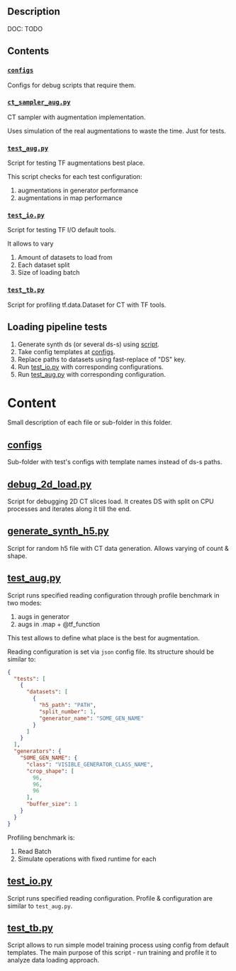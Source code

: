 ## Description

DOC: TODO

## Contents

### [`configs`](configs)

Configs for debug scripts that require them.

### [`ct_sampler_aug.py`](ct_sampler_aug.py)

CT sampler with augmentation implementation.

Uses simulation of the real augmentations to waste the time. Just for tests.

### [`test_aug.py`](test_aug.py)

Script for testing TF augmentations best place.

This script checks for each test configuration:
1) augmentations in generator performance
2) augmentations in map performance

### [`test_io.py`](test_io.py)

Script for testing TF I/O default tools.

It allows to vary
1) Amount of datasets to load from
1) Each dataset split
2) Size of loading batch

### [`test_tb.py`](test_tb.py)

Script for profiling tf.data.Dataset for CT with TF tools.

## Loading pipeline tests

1. Generate synth ds (or several ds-s) using [script](generate_synth_h5.py).
2. Take config templates at [configs](configs).
3. Replace paths to datasets using fast-replace of "DS" key.
4. Run [test_io.py](test_io.py) with corresponding configurations.
5. Run [test_aug.py](test_aug.py) with corresponding configuration.

# Content

Small description of each file or sub-folder in this folder.

## [configs](configs)

Sub-folder with test's configs with template names instead of ds-s paths.

## [debug_2d_load.py](debug_2d_load.py)

Script for debugging 2D CT slices load. It creates DS with split on CPU processes
and iterates along it till the end.

## [generate_synth_h5.py](generate_synth_h5.py)

Script for random h5 file with CT data generation. Allows varying of count & shape.

## [test_aug.py](test_aug.py)

Script runs specified reading configuration through profile benchmark in two modes:
  1. augs in generator
  2. augs in .map + @tf_function

This test allows to define what place is the best for augmentation.

Reading configuration is set via `json` config file. Its structure should be similar to:

```json
{
  "tests": [
    {
      "datasets": [
        {
          "h5_path": "PATH",
          "split_number": 1,
          "generator_name": "SOME_GEN_NAME"
        }
      ]
    }
  ],
  "generators": {
    "SOME_GEN_NAME": {
      "class": "VISIBLE_GENERATOR_CLASS_NAME",
      "crop_shape": [
        96,
        96,
        96
      ],
      "buffer_size": 1
    }
  }
}
```

Profiling benchmark is:
  1. Read Batch
  2. Simulate operations with fixed runtime for each

## [test_io.py](test_io.py)

Script runs specified reading configuration. Profile & configuration are similar to
`test_aug.py`.

## [test_tb.py](test_tb.py)

Script allows to run simple model training process using config from default templates.
The main purpose of this script - run training and profile it to analyze
data loading approach.